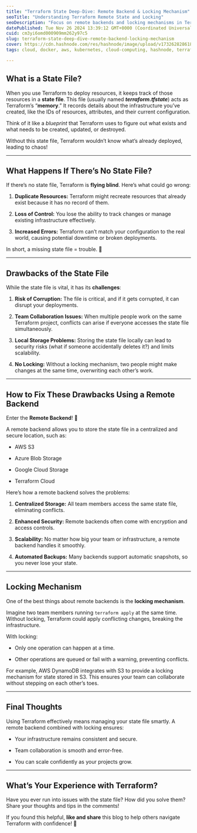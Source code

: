 ```yaml
---
title: "Terraform State Deep-Dive: Remote Backend & Locking Mechanism"
seoTitle: "Understanding Terraform Remote State and Locking"
seoDescription: "Focus on remote backends and locking mechanisms in Terraform state management for secure, scalable infrastructure and effective team collaboration"
datePublished: Tue Nov 26 2024 13:39:12 GMT+0000 (Coordinated Universal Time)
cuid: cm3yi6omd000909mm262y97c5
slug: terraform-state-deep-dive-remote-backend-locking-mechanism
cover: https://cdn.hashnode.com/res/hashnode/image/upload/v1732628286187/2d8c8681-f49d-4317-9e04-4ef1cc9c8981.png
tags: cloud, docker, aws, kubernetes, cloud-computing, hashnode, terraform, jenkins, 2articles1week, ci-cd, 90daysofdevops, 90daysofdevops-chanllenge, tws

---
```


## **What is a State File?**

When you use Terraform to deploy resources, it keeps track of those resources in a **state file**. This file (usually named ***terraform.tfstate***) acts as Terraform’s “**memory**.” It records details about the infrastructure you’ve created, like the IDs of resources, attributes, and their current configuration.

Think of it like a *blueprint* that Terraform uses to figure out what exists and what needs to be created, updated, or destroyed.

Without this state file, Terraform wouldn’t know what’s already deployed, leading to chaos!

---

## **What Happens If There’s No State File?**

If there’s no state file, Terraform is **flying blind**. Here’s what could go wrong:

1. **Duplicate Resources:** Terraform might recreate resources that already exist because it has no record of them.
    
2. **Loss of Control:** You lose the ability to track changes or manage existing infrastructure effectively.
    
3. **Increased Errors:** Terraform can’t match your configuration to the real world, causing potential downtime or broken deployments.
    

In short, a missing state file = trouble. 🚨

---

## **Drawbacks of the State File**

While the state file is vital, it has its **challenges**:

1. **Risk of Corruption:** The file is critical, and if it gets corrupted, it can disrupt your deployments.
    
2. **Team Collaboration Issues:** When multiple people work on the same Terraform project, conflicts can arise if everyone accesses the state file simultaneously.
    
3. **Local Storage Problems:** Storing the state file locally can lead to security risks (what if someone accidentally deletes it?) and limits scalability.
    
4. **No Locking:** Without a locking mechanism, two people might make changes at the same time, overwriting each other’s work.
    

---

## **How to Fix These Drawbacks Using a Remote Backend**

Enter the **Remote Backend**! 🎉

A remote backend allows you to store the state file in a centralized and secure location, such as:

* AWS S3
    
* Azure Blob Storage
    
* Google Cloud Storage
    
* Terraform Cloud
    

Here’s how a remote backend solves the problems:

1. **Centralized Storage:** All team members access the same state file, eliminating conflicts.
    
2. **Enhanced Security:** Remote backends often come with encryption and access controls.
    
3. **Scalability:** No matter how big your team or infrastructure, a remote backend handles it smoothly.
    
4. **Automated Backups:** Many backends support automatic snapshots, so you never lose your state.
    

---

## **Locking Mechanism**

One of the best things about remote backends is the **locking mechanism**.

Imagine two team members running `terraform apply` at the same time. Without locking, Terraform could apply conflicting changes, breaking the infrastructure.

With locking:

* Only one operation can happen at a time.
    
* Other operations are queued or fail with a warning, preventing conflicts.
    

For example, AWS DynamoDB integrates with S3 to provide a locking mechanism for state stored in S3. This ensures your team can collaborate without stepping on each other’s toes.

---

## **Final Thoughts**

Using Terraform effectively means managing your state file smartly. A remote backend combined with locking ensures:

* Your infrastructure remains consistent and secure.
    
* Team collaboration is smooth and error-free.
    
* You can scale confidently as your projects grow.
    

---

## **What’s Your Experience with Terraform?**

Have you ever run into issues with the state file? How did you solve them? Share your thoughts and tips in the comments!

If you found this helpful, **like and share** this blog to help others navigate Terraform with confidence! 🌟